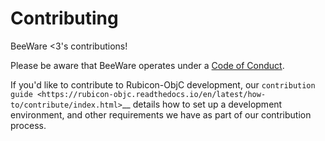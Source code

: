 # Contributing

BeeWare <3's contributions!

Please be aware that BeeWare operates under a [Code of
Conduct](https://beeware.org/community/behavior/code-of-conduct/).

If you'd like to contribute to Rubicon-ObjC development, our `contribution guide
<https://rubicon-objc.readthedocs.io/en/latest/how-to/contribute/index.html>`__
details how to set up a development environment, and other requirements we have
as part of our contribution process.
